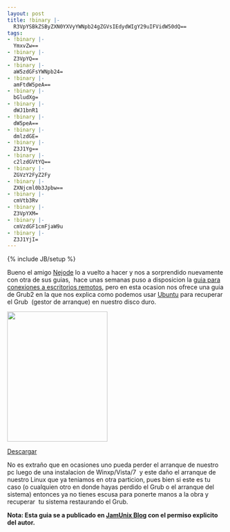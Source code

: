 ```yaml
---
layout: post
title: !binary |-
  R3VpYSBkZSByZXN0YXVyYWNpb24gZGVsIEdydWIgY29uIFVidW50dQ==
tags:
- !binary |-
  YmxvZw==
- !binary |-
  Z3VpYQ==
- !binary |-
  aW5zdGFsYWNpb24=
- !binary |-
  amFtdW5peA==
- !binary |-
  bGludXg=
- !binary |-
  dWJ1bnR1
- !binary |-
  dW5peA==
- !binary |-
  dmlzdGE=
- !binary |-
  Z3J1Yg==
- !binary |-
  c2lzdGVtYQ==
- !binary |-
  ZGVzY2FyZ2Fy
- !binary |-
  ZXNjcml0b3Jpbw==
- !binary |-
  cmVtb3Rv
- !binary |-
  Z3VpYXM=
- !binary |-
  cmVzdGF1cmFjaW9u
- !binary |-
  Z3J1YjI=
---
```

{% include JB/setup %}

Bueno el amigo <a href="https://wiki.ubuntu.com/NelsonDelgado">Nejode</a> lo a vuelto a hacer y nos a sorprendido nuevamente con otra de sus guias,  hace unas semanas puso a disposicion la <a href="http://blog.jam.net.ve/2010/11/04/guia-de-conexion-escritorio-remoto-en-ubuntu/">guia para conexiones a escritorios remotos</a>, pero en esta ocasion nos ofrece una guia de Grub2 en la que nos explica como podemos usar <a href="http://blog.jam.net.ve/category/ubuntu/">Ubuntu</a> para recuperar el Grub  (gestor de arranque) en nuestro disco duro.

<img class="aligncenter size-medium wp-image-491" title="Selección_006" src="http://blog.jam.net.ve/imagenes/uploads/2010/11/Selección_006-232x300.jpg" alt="" width="232" height="300" /></a>

[Descargar](http://db.tt/QpQzgCr1)

No es extraño que en ocasiones uno pueda perder el arranque de nuestro pc luego de una instalacion de Winxp/Vista/7  y este daño el arranque de nuestro Linux que ya teniamos en otra particion, pues bien si este es tu caso (o cualquien otro en donde hayas perdido el Grub o el arranque del sistema) entonces ya no tienes escusa para ponerte manos a la obra y recuperar  tu sistema restaurando el Grub.

**Nota: Esta guia se a publicado en <a href="http://blog.jam.net.ve/">JamUnix Blog</a> con el permiso explicito del autor.**
